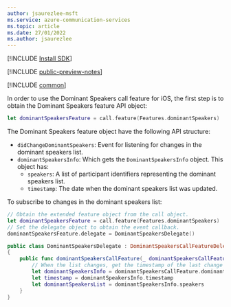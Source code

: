 ```yaml
---
author: jsaurezlee-msft
ms.service: azure-communication-services
ms.topic: article
ms.date: 27/01/2022
ms.author: jsaurezlee
---
```


[!INCLUDE [Install SDK](../install-sdk/install-sdk-ios.md)]

[!INCLUDE [public-preview-notes](../../../../includes/public-preview-include.md)]

[!INCLUDE [common](dominant-speaker-common.md)]

In order to use the Dominant Speakers call feature for iOS, the first step is to obtain the Dominant Speakers feature API object:

```swift
let dominantSpeakersFeature = call.feature(Features.dominantSpeakers)
```
The Dominant Speakers feature object have the following API structure:
- `didChangeDominantSpeakers`: Event for listening for changes in the dominant speakers list.
- `dominantSpeakersInfo`: Which gets the `DominantSpeakersInfo` object. This object has:
    - `speakers`: A list of participant identifiers representing the dominant speakers list.
    - `timestamp`: The date when the dominant speakers list was updated.

To subscribe to changes in the dominant speakers list:

```swift
// Obtain the extended feature object from the call object.
let dominantSpeakersFeature = call.feature(Features.dominantSpeakers)
// Set the delegate object to obtain the event callback.
dominantSpeakersFeature.delegate = DominantSpeakersDelegate()

public class DominantSpeakersDelegate : DominantSpeakersCallFeatureDelegate
{
    public func dominantSpeakersCallFeature(_ dominantSpeakersCallFeature: DominantSpeakersCallFeature, didChangeDominantSpeakers args: PropertyChangedEventArgs) {
        // When the list changes, get the timestamp of the last change and the current list of Dominant Speakers
        let dominantSpeakersInfo = dominantSpeakersCallFeature.dominantSpeakersInfo
        let timestamp = dominantSpeakersInfo.timestamp
        let dominantSpeakersList = dominantSpeakersInfo.speakers
    }
}
```
